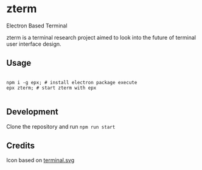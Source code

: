 # zterm
Electron Based Terminal

zterm is a terminal research project aimed to look into the future of terminal user interface design.

## Usage

```shell

npm i -g epx; # install electron package execute
epx zterm; # start zterm with epx


```

## Development

Clone the repository and run ```npm run start```


## Credits
Icon based on [terminal.svg](https://www.gnome-look.org/s/Gnome/p/1349376)
